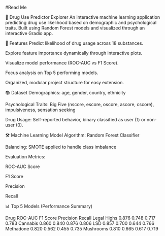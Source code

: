 #Read Me

🧪 Drug Use Predictor Explorer
An interactive machine learning application predicting drug use likelihood based on demographic and psychological traits.
Built using Random Forest models and visualized through an interactive Gradio app.

🚀 Features
Predict likelihood of drug usage across 18 substances.

Explore feature importance dynamically through interactive plots.

Visualize model performance (ROC-AUC vs F1 Score).

Focus analysis on Top 5 performing models.

Organized, modular project structure for easy extension.

📚 Dataset
Demographics: age, gender, country, ethnicity

Psychological Traits: Big Five (nscore, escore, oscore, ascore, cscore), impulsiveness, sensation seeking

Drug Usage: Self-reported behavior, binary classified as user (1) or non-user (0).

🛠️ Machine Learning Model
Algorithm: Random Forest Classifier

Balancing: SMOTE applied to handle class imbalance

Evaluation Metrics:

ROC-AUC Score

F1 Score

Precision

Recall

📊 Top 5 Models (Performance Summary)

Drug	ROC-AUC	F1 Score	Precision	Recall
Legal Highs	0.876	0.748	0.717	0.783
Cannabis	0.860	0.840	0.876	0.806
LSD	0.857	0.700	0.644	0.766
Methadone	0.820	0.562	0.455	0.735
Mushrooms	0.810	0.665	0.617	0.719
